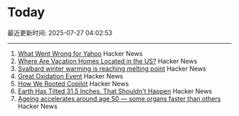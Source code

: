 # Today

最近更新时间: 2025-07-27 04:02:53

--- 
1. [What Went Wrong for Yahoo](https://dfarq.homeip.net/what-went-wrong-for-yahoo/) Hacker News
2. [Where Are Vacation Homes Located in the US?](https://www.construction-physics.com/p/where-are-vacation-homes-located) Hacker News
3. [Svalbard winter warming is reaching melting point](https://www.nature.com/articles/s41467-025-60926-8) Hacker News
4. [Great Oxidation Event](https://en.wikipedia.org/wiki/Great_Oxidation_Event) Hacker News
5. [How We Rooted Copilot](https://research.eye.security/how-we-rooted-copilot/) Hacker News
6. [Earth Has Tilted 31.5 Inches. That Shouldn't Happen](https://www.popularmechanics.com/science/environment/a65515974/why-earth-has-tilted-science/) Hacker News
7. [Ageing accelerates around age 50 ― some organs faster than others](https://www.nature.com/articles/d41586-025-02333-z) Hacker News
